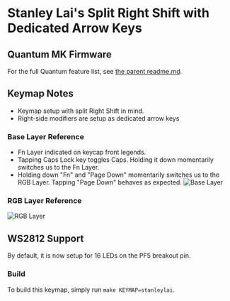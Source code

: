 Stanley Lai's Split Right Shift with Dedicated Arrow Keys
======================

## Quantum MK Firmware
For the full Quantum feature list, see [the parent readme.md](/readme.md).

## Keymap Notes
- Keymap setup with split Right Shift in mind.
- Right-side modifiers are setup as dedicated arrow keys

### Base Layer Reference
- Fn Layer indicated on keycap front legends.
- Tapping Caps Lock key toggles Caps. Holding it down momentarily switches us to the Fn Layer.
- Holding down "Fn" and "Page Down" momentarily switches us to the RGB Layer. Tapping "Page Down" behaves as expected.
![Base Layer](http://imgur.com/aAi6lDe)

### RGB Layer Reference
![RGB Layer](http://imgur.com/ZWIfuPM)

## WS2812 Support
By default, it is now setup for 16 LEDs on the PF5 breakout pin.

### Build
To build this keymap, simply run `make KEYMAP=stanleylai`.
